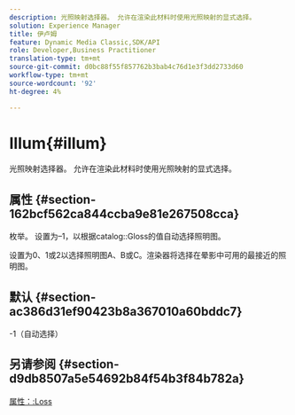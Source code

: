 ```yaml
---
description: 光照映射选择器。 允许在渲染此材料时使用光照映射的显式选择。
solution: Experience Manager
title: 伊卢姆
feature: Dynamic Media Classic,SDK/API
role: Developer,Business Practitioner
translation-type: tm+mt
source-git-commit: d0bc88f55f857762b3bab4c76d1e3f3dd2733d60
workflow-type: tm+mt
source-wordcount: '92'
ht-degree: 4%

---
```



# Illum{#illum}

光照映射选择器。 允许在渲染此材料时使用光照映射的显式选择。

## 属性 {#section-162bcf562ca844ccba9e81e267508cca}

枚举。 设置为–1，以根据catalog::Gloss的值自动选择照明图。

设置为0、1或2以选择照明图A、B或C。渲染器将选择在晕影中可用的最接近的照明图。

## 默认 {#section-ac386d31ef90423b8a367010a60bddc7}

-1（自动选择）

## 另请参阅 {#section-d9db8507a5e54692b84f54b3f84b782a}

[属性：:Loss](../../../../../ir-api/material-cat/image-rendering-api-ref/c-ir-material-catalog/c-ir-material-data-reference/r-ir-cat-gloss.md#reference-5277f62a67e2408ab94699aa712f1eeb)
